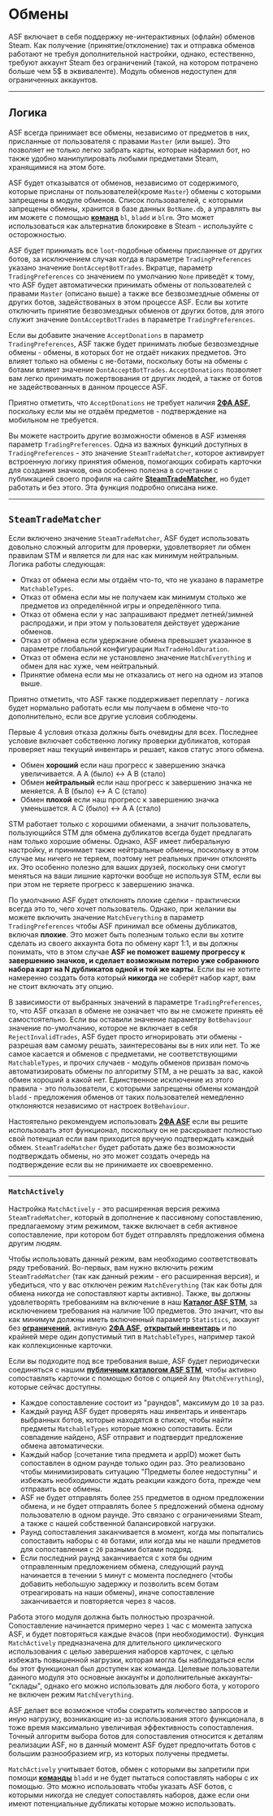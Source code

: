 # Обмены

ASF включает в себя поддержку не-интерактивных (офлайн) обменов Steam. Как получение (принятие/отклонение) так и отправка обменов работают не требуя дополнительной настройки, однако, естественно, требуют аккаунт Steam без ограничений (такой, на котором потрачено больше чем 5$ в эквиваленте). Модуль обменов недоступен для ограниченных аккаунтов.

* * *

## Логика

ASF всегда принимает все обмены, независимо от предметов в них, присланные от пользователя с правами `Master` (или выше). Это позволяет не только легко забрать карты, которые нафармил бот, но также удобно манипулировать любыми предметами Steam, хранящимися на этом боте.

ASF будет отказыватся от обменов, независимо от содержимого, которые присланы от пользователей(кроме `Master`) обмены с которыми запрещены в модуле обменов. Список пользователей, с которыми запрещены обмены, хранится в базе данных `BotName.db`, а управлять вы им можете с помощью **[команд](https://github.com/JustArchiNET/ArchiSteamFarm/wiki/Commands-ru-RU)** `bl`, `bladd` и `blrm`. Это может использоваться как альтернатив блокировке в Steam - используйте с осторожностью.

ASF будет принимать все `loot`-подобные обмены присланные от других ботов, за исключением случая когда в параметре `TradingPreferences` указано значение `DontAcceptBotTrades`. Вкратце, параметр `TradingPreferences` со значением по умолчанию `None` приведёт к тому, что ASF будет автоматически принимать обмены от пользователей с правами `Master` (описано выше) а также все безвозмездные обмены от других ботов, задействованых в этом процессе ASF. Если вы хотите отключить принятие безвозмездных обменов от других ботов, для этого служит значение `DontAcceptBotTrades` в параметре `TradingPreferences`.

Если вы добавите значение `AcceptDonations` в параметр `TradingPreferences`, ASF также будет принимать любые безвозмездные обмены - обмены, в которых бот не отдаёт никаких предметов. Это влияет только на обмены с не-ботами, поскольку боты на обмены с ботами влияет значение `DontAcceptBotTrades`. `AcceptDonations` позволяет вам легко принимать пожертвования от других людей, а также от ботов не задействованных в данном процессе ASF.

Приятно отметить, что `AcceptDonations` не требует наличия **[2ФА ASF](https://github.com/JustArchiNET/ArchiSteamFarm/wiki/Two-factor-authentication-ru-RU)**, поскольку если мы не отдаём предметов - подтверждение на мобильном не требуется.

Вы можете настроить другие возможности обменов в ASF изменяя параметр `TradingPreferences`. Одна из важных функций доступных в `TradingPreferences` - это значение `SteamTradeMatcher`, которое активирует встроенную логику принятия обменов, помогающих собирать карточки для создания значков, она особенно полезна в сочетании с публикацией своего профиля на сайте **[SteamTradeMatcher](https://www.steamtradematcher.com)**, но будет работать и без этого. Эта функция подробно описана ниже.

* * *

## `SteamTradeMatcher`

Если включено значение `SteamTradeMatcher`, ASF будет использовать довольно сложный алгоритм для проверки, удовлетворяет ли обмен правилам STM и является ли для нас как минимум нейтральным. Логика работы следующая:

- Отказ от обмена если мы отдаём что-то, что не указано в параметре `MatchableTypes`.
- Отказ от обмена если мы не получаем как минимум столько же предметов из определённой игры и определённого типа.
- Отказ от обмена если у нас запрашивают предмет летней/зимней распродажи, и при этом у пользователя действует удержание обменов.
- Отказ от обмена если удержание обмена превышает указанное в параметре глобальной конфигурации `MaxTradeHoldDuration`.
- Отказ от обмена если не установлено значение `MatchEverything` и обмен для нас хуже, чем нейтральный.
- Принятие обмена если мы не отказались от него на одном из этапов выше.

Приятно отметить, что ASF также поддерживает переплату - логика будет нормально работать если мы получаем в обмене что-то дополнительно, если все другие условия соблюдены.

Первые 4 условия отказа должны быть очевидны для всех. Последнее условие включает собственно логику проверки дубликатов, которая проверяет наш текущий инвентарь и решает, каков статус этого обмена.

- Обмен **хороший** если наш прогресс к завершению значка увеличивается. A A (было) <-> A B (стало)
- Обмен **нейтральный** если наш прогресс к завершению значка не меняется. A B (было) <-> A C (стало)
- Обмен **плохой** если наш прогресс к завершению значка уменьшается. A C (было) <-> A A (стало)

STM работает только с хорошими обменами, а значит пользователь, пользующийся STM для обмена дубликатов всегда будет предлагать нам только хорошие обмены. Однако, ASF имеет либеральную настройку, и принимает также нейтральные обмены, поскольку в этом случае мы ничего не теряем, поэтому нет реальных причин отклонять их. Это особенно полезно для ваших друзей, поскольку они смогут меняться на ваши лишние карточки вообще не используя STM, если вы при этом не теряете прогресс к завершению значка.

По умолчанию ASF будет отклонять плохие сделки - практически всегда это то, чего хочет пользователь. Однако, при желании вы можете включить значение `MatchEverything` в параметр `TradingPreferences` чтобы ASF принимал все обмены дубликатов, включая **плохие**. Это может быть полезным только если вы хотите сделать из своего аккаунта бота по обмену карт 1:1, и вы должны понимать, что в этом случае **ASF не поможет вашему прогрессу к завершению значков, и сделает возможным потерю уже собранного набора карт на N дубликатов одной и той же карты**. Если вы не хотите намеренно создать бота который **никогда** не соберёт набор карт, вам не стоит включать эту опцию.

В зависимости от выбранных значений в параметре `TradingPreferences`, то, что ASF отказал в обмене не означает что вы не сможете принять её самостоятельно. Если вы оставили значение параметру `BotBehaviour` значение по-умолчанию, которое не включает в себя `RejectInvalidTrades`, ASF будет просто игнорировать эти обмены - разрешая вам самому решать, заинтересованы вы в них или нет. То же самое касается и обменов с предметами, не соответствующими `MatchableTypes`, и прочих случаев - модуль обменов призван помочь автоматизировать обмены по алгоритму STM, а не решать за вас, какой обмен хороший а какой нет. Единственное исключение из этого правила - это пользователи, с которыми запрещены обмены командой `bladd` - предложения обменов от таких пользователей немедленно отклоняются независимо от настроек `BotBehaviour`.

Настоятельно рекомендуем использовать **[2ФА ASF](https://github.com/JustArchiNET/ArchiSteamFarm/wiki/Two-factor-authentication-ru-RU)** если вы решите использовать этот функционал, поскольку он не раскрывает полностью свой потенциал если вам приходится вручную подтверждать каждый обмен. `SteamTradeMatcher` будет работать даже без возможности подтверждать обмены, но это может создать очередь на подтверждение если вы не принимаете их своевременно.

* * *

### `MatchActively`

Настройка `MatchActively` - это расширенная версия режима `SteamTradeMatcher`, который в дополнение к пассивному сопоставлению, предлагаемому этим режимом, также включает в себя активное сопоставление, при котором бот будет отправлять предложения обмена другим людям.

Чтобы использовать данный режим, вам необходимо соответствовать ряду требований. Во-первых, вам нужно включить режим `SteamTradeMatcher` (так как данный режим - его расширенная версия), и убедиться, что у вас отключен режим `MatchEverything` (так как боты для обмена никогда не сопоставляют карты активно). Также, вы должны удовлетворять требованиям на включение в наш **[Каталог ASF STM](https://github.com/JustArchiNET/ArchiSteamFarm/wiki/Statistics-ru-RU#user-content-Текущая-версия-политики-конфиденциальности)**, за исключением требования на наличие 100 предметов. Это значит, что вы как минимум должны иметь включенный параметр `Statistics`, аккаунт без **[ограничений](https://support.steampowered.com/kb_article.php?ref=3330-IAGK-7663)**, активную **[2ФА ASF](https://github.com/JustArchiNET/ArchiSteamFarm/wiki/Two-factor-authentication-ru-RU#user-content-2ФА-asf)**, **[открытый инвентарь](https://steamcommunity.com/my/edit/settings)** и по крайней мере один допустимый тип в `MatchableTypes`, например такой как коллекционные карточки.

Если вы подходите под все требования выше, ASF будет периодически соединяться с нашим **[публичным каталогом ASF STM](github.com/JustArchiNET/ArchiSteamFarm/wiki/Statistics-ru-RU#user-content-Публичный-каталог-asf-stm)**, чтобы активно сопоставлять карточки с помощью ботов с опцией `Any` (`MatchEverything`), которые сейчас доступны.

- Каждое сопоставление состоит из "раундов", максимум до `10` за раз.
- Каждый раунд ASF будет проверять наш инвентарь и инвентарь выбранных ботов, которые находятся в списке, чтобы найти предметы `MatchableTypes` которые можно сопоставить. Если совпадение найдено, ASF отправит и подтвердит предложение обмена автоматически.
- Каждый набор (сочетание типа предмета и appID) может быть сопоставлен в одном раунде только один раз. Это реализовано чтобы минимизировать ситуацию "Предметы более недоступны" и избежать необходимости ждать реакции каждого бота, прежде чем отправить все обмены.
- ASF не будет отправлять более `255` предметов в одном предложении обмена, и не будет отправлять более `5` предложений обмена одному пользователю в одном раунде. Это связано с ограничениями Steam, а также с нашей собственной балансировкой нагрузки.
- Раунд сопоставления заканчивается в момент, когда мы попытались сопоставить наборы с `40` ботами, или когда мы не нашли предметов для сопоставления с `20` разными ботами подряд.
- Если последний раунд заканчивается с хотя бы одним отправленным предложением обмена, следующий раунд начинается в течении `5` минут с момента последнего (чтобы добавить небольшую задержку и позволить всем ботам отреагировать на наши обмены), иначе сопоставление заканчивается и повторяется через `8` часов.

Работа этого модуля должна быть полностью прозрачной. Сопоставление начинается примерно через `1` час с момента запуска ASF, и будет повторяться каждые `8`часов (при необходимости). Функция `MatchActively` предназначена для длительного циклического использования с целью завершения наборов карточек, с целью избежать повышенной нагрузки, которая могла бы наблюдаться если бы этот функционал был доступен как команда. Целевые пользователи данного модуля это основные аккаунты и дополнительные аккаунты-"склады", однако его можно использовать для любого бота, у которого не включен режим `MatchEverything`.

ASF делает все возможное чтобы сократить количество запросов и иную нагрузку, возникающие из-за использования этого функционала, в тоже время максимально увеличивая эффективность сопоставления. Точный алгоритм выбора ботов для сопоставления относится к деталям реализации ASF, но в данный момент ASF будет предпочитать ботов с большим разнообразием игр, из которых получены предметы.

`MatchActively` учитывает ботов, обмен с которыми вы запретили при помощи **[команды](https://github.com/JustArchiNET/ArchiSteamFarm/wiki/Commands-ru-RU)** `bladd` и не будет пытаться сопоставлять наборы с их помощью. Это можно использовать чтобы указать ASF ботов, с которыми никогда не следует сопоставлять наборов, даже если они имеют потенциальные дубликаты которые можно использовать.